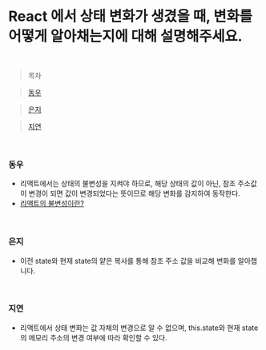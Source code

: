 # React 에서 상태 변화가 생겼을 때, 변화를 어떻게 알아채는지에 대해 설명해주세요.

<br />

> 목차

> [동우](#동우)

> [은지](#은지)

> [지연](#지연)

<br />

### 동우

- 리액트에서는 상태의 불변성을 지켜야 하므로, 해당 상태의 값이 아닌, 참조 주소값이 변경이 되면 값이 변경되었다는 뜻이므로 해당 변화를 감지하여 동작한다.
- [리액트의 불변성이란?](https://hsp0418.tistory.com/171)

<br />

### 은지

- 이전 state와 현재 state의 얕은 복사를 통해 참조 주소 값을 비교해 변화를 알아챕니다.

<br />

### 지연

- 리액트에서 상태 변화는 값 자체의 변경으로 알 수 없으며, this.state와 현재 state의 메모리 주소의 변경 여부에 따라 확인할 수 있다.

<br />
